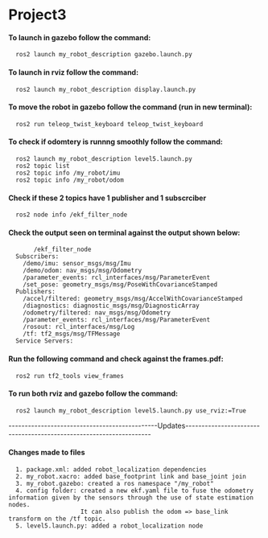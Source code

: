 # Project3
#### To launch in gazebo follow the command: 
      ros2 launch my_robot_description gazebo.launch.py
#### To launch in rviz follow the command: 
      ros2 launch my_robot_description display.launch.py
#### To move the robot in gazebo follow the command (run in new terminal): 
      ros2 run teleop_twist_keyboard teleop_twist_keyboard
#### To check if odomtery is runnng smoothly follow the command:
      ros2 launch my_robot_description level5.launch.py
      ros2 topic list
      ros2 topic info /my_robot/imu
      ros2 topic info /my_robot/odom
#### Check if these 2 topics have 1 publisher and 1 subscrciber
      ros2 node info /ekf_filter_node
#### Check the output seen on terminal against the output shown below:
           /ekf_filter_node
      Subscribers:
        /demo/imu: sensor_msgs/msg/Imu
        /demo/odom: nav_msgs/msg/Odometry
        /parameter_events: rcl_interfaces/msg/ParameterEvent
        /set_pose: geometry_msgs/msg/PoseWithCovarianceStamped
      Publishers:
        /accel/filtered: geometry_msgs/msg/AccelWithCovarianceStamped
        /diagnostics: diagnostic_msgs/msg/DiagnosticArray
        /odometry/filtered: nav_msgs/msg/Odometry
        /parameter_events: rcl_interfaces/msg/ParameterEvent
        /rosout: rcl_interfaces/msg/Log
        /tf: tf2_msgs/msg/TFMessage
      Service Servers:
#### Run the following command and check against the frames.pdf:
      ros2 run tf2_tools view_frames
#### To run both rviz and gazebo follow the command:
      ros2 launch my_robot_description level5.launch.py use_rviz:=True

----------------------------------------------Updates-------------------------------------------------------------------
#### Changes made to files
      1. package.xml: added robot_localization dependencies
      2. my_robot.xacro: added base_footprint link and base_joint join
      3. my_robot.gazebo: created a ros namespace "/my_robot" 
      4. config folder: created a new ekf.yaml file to fuse the odometry information given by the sensors through the use of state estimation nodes.
                        It can also publish the odom => base_link transform on the /tf topic.
      5. level5.launch.py: added a robot_localization node

